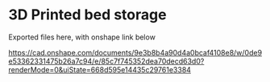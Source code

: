 # 3D Printed bed storage

Exported files here, with onshape link below

https://cad.onshape.com/documents/9e3b8b4a90d4a0bcaf4108e8/w/0de9e53362331475b26a7c94/e/85c7f745352dea70decd63d0?renderMode=0&uiState=668d595e14435c29761e3384
